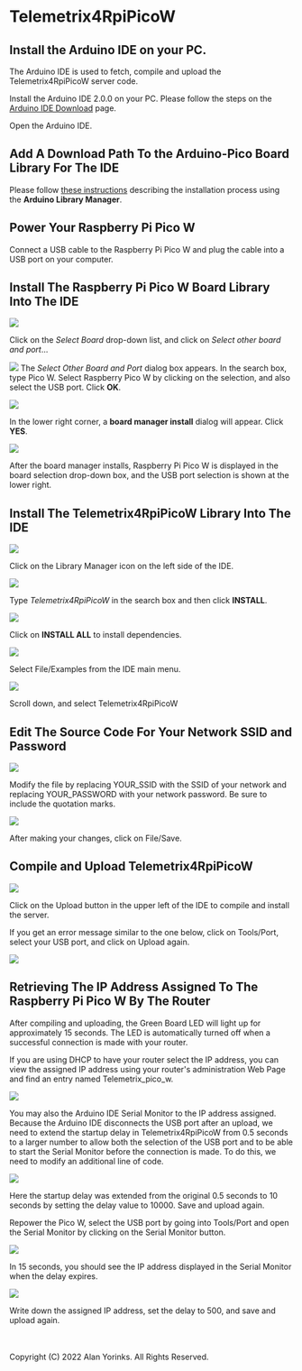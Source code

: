 # Telemetrix4RpiPicoW

## Install the Arduino IDE on your PC.
The Arduino IDE is used to fetch, compile and upload the Telemetrix4RpiPicoW server code. 

Install the Arduino IDE 2.0.0 on your PC. 
Please follow the steps on the [Arduino IDE Download](https://www.arduino.cc/en/software) 
page.

Open the Arduino IDE.

## Add A Download Path To the Arduino-Pico Board Library For The IDE
Please follow 
[these instructions](https://github.com/earlephilhower/arduino-pico#installing-via-arduino-boards-manager)
describing the installation process using the **Arduino Library Manager**.

## Power Your Raspberry Pi Pico W

Connect a USB cable to the Raspberry Pi Pico W and plug the cable into a USB port on 
your computer.

## Install The Raspberry Pi Pico W Board Library Into The IDE

![](./images/board_select_1.png)

Click on the _Select Board_ drop-down list, and click on _Select other board and port_...


![](./images/board_select_2.png)
The _Select Other Board and Port_ dialog box appears. In the search box, 
type Pico W. Select Raspberry Pico W by clicking on the selection, and also select the 
USB port. Click **OK**.

![](./images/board_select_3.png)

In the lower right corner, a **board manager install** dialog will appear. Click **YES**.

![](./images/board_select_4.png)

After the board manager installs, Raspberry Pi Pico W is displayed in the board 
selection drop-down box, and the USB port selection is shown at the lower right.

## Install The Telemetrix4RpiPicoW Library Into The IDE

![](./images/library_manager_1.png)

Click on the Library Manager icon on the left side of the IDE.

![](./images/library_manager_2.png)

Type _Telemetrix4RpiPicoW_ in the search box and then click **INSTALL**.

![](./images/library_manager_3.png)

Click on **INSTALL ALL** to install dependencies.


![](./images/example_1.png)

Select File/Examples from the IDE main menu.

![](./images/example_2.png)

Scroll down, and select Telemetrix4RpiPicoW

## Edit The Source Code For Your Network SSID and Password

![](./images/example_3.png)

Modify the file by replacing YOUR_SSID with the SSID of your network and replacing 
YOUR_PASSWORD with your network password. Be sure to include the quotation marks.

![](./images/example_4.png)

After making your changes, click on File/Save. 

## Compile and Upload Telemetrix4RpiPicoW

![](./images/example_5.png)

Click on the Upload button in the upper left of the IDE to compile and install 
the server.

If you get an error message similar to the one below, click on Tools/Port, select 
your USB port, and click on Upload again.

![](./images/no_port.png)


## Retrieving The IP Address Assigned To The Raspberry Pi Pico W By The Router
After compiling and uploading, the Green Board LED will light up for approximately 15 seconds.
The LED is automatically turned off when a successful connection is made with your router.


If you are using DHCP to have your router select the IP address, you can view the 
assigned IP address using your router's administration Web Page and find an entry named 
Telemetrix_pico_w.

![](./images/router.png)


You may also the Arduino IDE Serial Monitor to the IP address assigned. Because the 
Arduino IDE disconnects the USB port after an upload, we need to extend the startup 
delay in Telemetrix4RpiPicoW from 0.5 seconds to a larger number to allow both the 
selection of
the USB port and to be able to start the Serial Monitor before the connection is made. 
To do this,
we need to modify an additional line of code.

![](./images/delay.png)

Here the startup delay was extended from the original 0.5 seconds to 10 seconds by 
setting the delay value to 10000. Save and upload again.

Repower the Pico W, select the USB port by going into Tools/Port and
open the Serial Monitor by clicking on the Serial Monitor button.

![](./images/serial_monitor.png)

In 15 seconds, you should see the IP address displayed in the Serial Monitor when 
the delay expires.

![](./images/serial_ip.png)

Write down the assigned IP address, set the delay to 500, and save and upload again.



<br>
<br>
Copyright (C) 2022 Alan Yorinks. All Rights Reserved.
